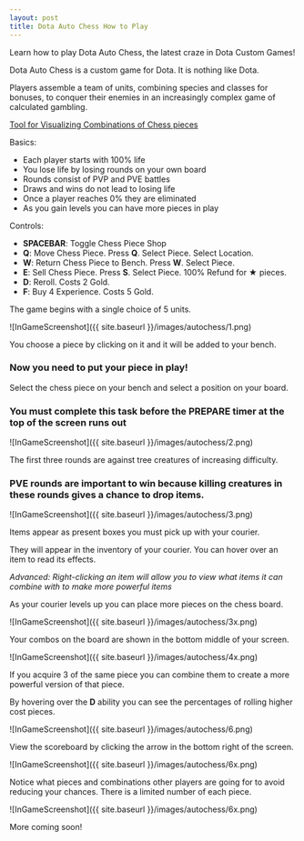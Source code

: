```yaml
---
layout: post
title: Dota Auto Chess How to Play
---
```


Learn how to play Dota Auto Chess, the latest craze in Dota Custom Games!

Dota Auto Chess is a custom game for Dota. It is nothing like Dota. 

Players assemble a team of units, combining species and classes for bonuses, to conquer their enemies in an increasingly complex game of calculated gambling.

[Tool for Visualizing Combinations of Chess pieces](http://dota.wassuh.com)

Basics:
 - Each player starts with 100% life
 - You lose life by losing rounds on your own board
 - Rounds consist of PVP and PVE battles
 - Draws and wins do not lead to losing life
 - Once a player reaches 0% they are eliminated
 - As you gain levels you can have more pieces in play

Controls:
 - **SPACEBAR**: Toggle Chess Piece Shop
 - **Q**: Move Chess Piece. Press **Q**. Select Piece. Select Location.
 - **W**: Return Chess Piece to Bench. Press **W**. Select Piece.
 - **E**: Sell Chess Piece. Press **S**. Select Piece. 100% Refund for ★ pieces.
 - **D**: Reroll. Costs 2 Gold.
 - **F**: Buy 4 Experience. Costs 5 Gold.

The game begins with a single choice of 5 units.

![InGameScreenshot]({{ site.baseurl }}/images/autochess/1.png)

You choose a piece by clicking on it and it will be added to your bench.

### **Now you need to put your piece in play!**

Select the chess piece on your bench and select a position on your board.

### You must complete this task **before** the PREPARE timer at the top of the screen runs out

![InGameScreenshot]({{ site.baseurl }}/images/autochess/2.png)

The first three rounds are against tree creatures of increasing difficulty.

### PVE rounds are important to win because killing creatures in these rounds gives a chance to drop items.

![InGameScreenshot]({{ site.baseurl }}/images/autochess/3.png)

Items appear as present boxes you must pick up with your courier.

They will appear in the inventory of your courier. You can hover over an item to read its effects. 

*Advanced: Right-clicking an item will allow you to view what items it can combine with to make more powerful items*

As your courier levels up you can place more pieces on the chess board.

![InGameScreenshot]({{ site.baseurl }}/images/autochess/3x.png)

Your combos on the board are shown in the bottom middle of your screen.

![InGameScreenshot]({{ site.baseurl }}/images/autochess/4x.png)

If you acquire 3 of the same piece you can combine them to create a more powerful version of that piece.

By hovering over the **D** ability you can see the percentages of rolling higher cost pieces.

![InGameScreenshot]({{ site.baseurl }}/images/autochess/6.png)

View the scoreboard by clicking the arrow in the bottom right of the screen.

![InGameScreenshot]({{ site.baseurl }}/images/autochess/6x.png)

Notice what pieces and combinations other players are going for to avoid reducing your chances. There is a limited number of each piece.

![InGameScreenshot]({{ site.baseurl }}/images/autochess/6x.png)

More coming soon!
